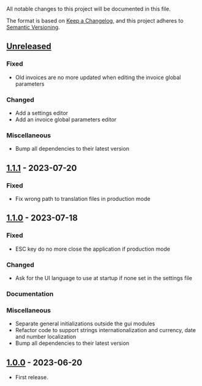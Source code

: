 All notable changes to this project will be documented in this file.

The format is based on [Keep a Changelog], and this project adheres
to [Semantic Versioning].

## [Unreleased]

### Fixed
- Old invoices are no more updated when editing the invoice global parameters

### Changed
- Add a settings editor
- Add an invoice global parameters editor

### Miscellaneous
- Bump all dependencies to their latest version

## [1.1.1] - 2023-07-20

### Fixed
- Fix wrong path to translation files in production mode

## [1.1.0] - 2023-07-18

### Fixed
- ESC key do no more close the application if production mode

### Changed
- Ask for the UI language to use at startup if none set in the settings file

### Documentation

### Miscellaneous
- Separate general initializations outside the gui modules
- Refactor code to support strings internationalization and currency, date and number localization
- Bump all dependencies to their latest version

## [1.0.0] - 2023-06-20

- First release.


[unreleased]: https://github.com/Elmeric/dfacto/compare/v1.1.1...HEAD
[1.1.1]: https://github.com/Elmeric/dfacto/compare/v1.1.0...v1.1.1
[1.1.0]: https://github.com/Elmeric/dfacto/compare/v1.0.0...v1.1.0
[1.0.0]: https://github.com/Elmeric/dfacto/compare/v0.0.1...v1.0.0

[Keep a Changelog]: https://keepachangelog.com/en/1.0.0/
[Semantic Versioning]: https://semver.org/spec/v2.0.0.html
